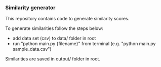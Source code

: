 ### Similarity generator

This repository contains code to generate similarity scores.

To generate similarities follow the steps below:
- add data set (csv) to data/ folder in root
- run "python main.py {filename}" from terminal (e.g. "python main.py sample_data.csv")

Similarities are saved in output/ folder in root.